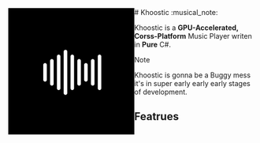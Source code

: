 <img align="left" style="width: 256px" src="Assets/Logo.png">
# Khoostic :musical_note: 

Khoostic is a **GPU-Accelerated, Corss-Platform** Music Player writen in **Pure** C#.

> [!NOTE]
> Khoostic is gonna be a Buggy mess it's in super early early early stages of development.

## Featrues